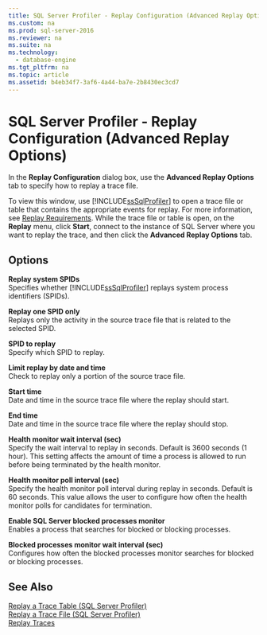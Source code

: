 ```yaml
---
title: SQL Server Profiler - Replay Configuration (Advanced Replay Options)
ms.custom: na
ms.prod: sql-server-2016
ms.reviewer: na
ms.suite: na
ms.technology: 
  - database-engine
ms.tgt_pltfrm: na
ms.topic: article
ms.assetid: b4eb34f7-3af6-4a44-ba7e-2b8430ec3cd7
---
```

# SQL Server Profiler - Replay Configuration (Advanced Replay Options)
  In the **Replay Configuration** dialog box, use the **Advanced Replay Options** tab to specify how to replay a trace file.  
  
 To view this window, use [!INCLUDE[ssSqlProfiler](../../Token/Other/ssSqlProfiler_md.md)] to open a trace file or table that contains the appropriate events for replay. For more information, see [Replay Requirements](../../Topics/TopicNameNotContainA/Replay-Requirements.md). While the trace file or table is open, on the **Replay** menu, click **Start**, connect to the instance of SQL Server where you want to replay the trace, and then click the **Advanced Replay Options** tab.  
  
## Options  
 **Replay system SPIDs**  
 Specifies whether [!INCLUDE[ssSqlProfiler](../../Token/Other/ssSqlProfiler_md.md)] replays system process identifiers \(SPIDs\).  
  
 **Replay one SPID only**  
 Replays only the activity in the source trace file that is related to the selected SPID.  
  
 **SPID to replay**  
 Specify which SPID to replay.  
  
 **Limit replay by date and time**  
 Check to replay only a portion of the source trace file.  
  
 **Start time**  
 Date and time in the source trace file where the replay should start.  
  
 **End time**  
 Date and time in the source trace file where the replay should stop.  
  
 **Health monitor wait interval \(sec\)**  
 Specify the wait interval to replay in seconds. Default is 3600 seconds \(1 hour\). This setting affects the amount of time a process is allowed to run before being terminated by the health monitor.  
  
 **Health monitor poll interval \(sec\)**  
 Specify the health monitor poll interval during replay in seconds. Default is 60 seconds. This value allows the user to configure how often the health monitor polls for candidates for termination.  
  
 **Enable SQL Server blocked processes monitor**  
 Enables a process that searches for blocked or blocking processes.  
  
 **Blocked processes monitor wait interval \(sec\)**  
 Configures how often the blocked processes monitor searches for blocked or blocking processes.  
  
## See Also  
 [Replay a Trace Table &#40;SQL Server Profiler&#41;](../../Topics/TopicNameContainA/Replay-a-Trace-Table--SQL-Server-Profiler-.md)   
 [Replay a Trace File &#40;SQL Server Profiler&#41;](../../Topics/TopicNameContainA/Replay-a-Trace-File--SQL-Server-Profiler-.md)   
 [Replay Traces](../../Topics/TopicNameNotContainA/Replay-Traces.md)  
  
  